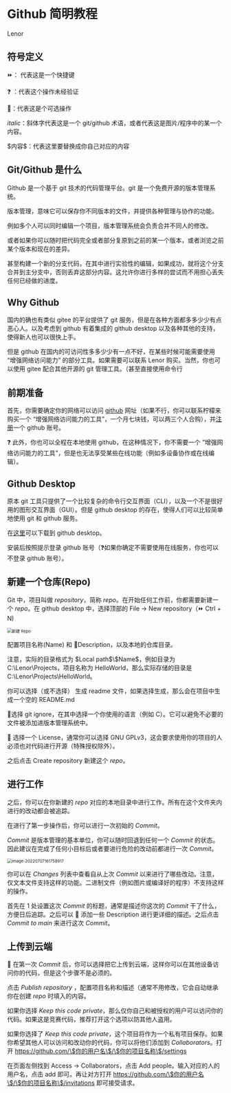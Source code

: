 # Github 简明教程

Lenor

## 符号定义

:fast_forward:： 代表这是一个快捷键

:question: ：代表这个操作未经验证

:balloon:：代表这是个可选操作

*italic*：斜体字代表这是一个 git/github 术语，或者代表这是图片/程序中的某一个内容。

\$内容\$：代表这里要替换成你自己对应的内容

## Git/Github 是什么

Github 是一个基于 git 技术的代码管理平台。git 是一个免费开源的版本管理系统。

版本管理，意味它可以保存你不同版本的文件，并提供各种管理与协作的功能。

例如多个人可以同时编辑一个项目，版本管理系统会负责合并不同人的修改。

或者如果你可以随时把代码完全或者部分复原到之前的某一个版本，或者浏览之前某个版本和现在的差异。

甚至构建一个新的分支代码，在其中进行实验性的编辑，如果成功，就将这个分支合并到主分支中，否则丢弃这部分内容。这允许你进行多样的尝试而不用担心丢失任何已经做的进度。

## Why Github

国内的确也有类似 gitee 的平台提供了 git 服务，但是在各种方面都多多少少有点恶心人。以及考虑到 github 有着集成的 github desktop 以及各种其他的支持，使得新人也可以很快上手。

但是 github 在国内的可访问性多多少少有一点不好，在某些时候可能需要使用 “增强网络访问能力” 的部分工具。如果需要可以联系 Lenor 购买。当然，你也可以使用 gitee 配合其他开源的 git 管理工具。（甚至直接使用命令行

## 前期准备

首先，你需要确定你的网络可以访问 [github](www.github.com) 网址（如果不行，你可以联系柠檬来购买一个 “增强网络访问能力的工具”，一个月七块钱，可以两三个人合购），并[注册](https://github.com/signup)一个 github 账号。

:question: 此外，你也可以全程在本地使用 github，在这种情况下，你不需要一个 ”增强网络访问能力的工具”，但是也无法享受某些在线功能（例如多设备协作或在线编辑）。

## Github Desktop

原本 git 工具只提供了一个比较复杂的命令行交互界面（CLI），以及一个不是很好用的图形交互界面（GUI）。但是 github desktop 的存在，使得人们可以比较简单地使用 git 和 github 服务。

在[这里](https://desktop.github.com/)可以下载到 github desktop。

安装后按照提示登录 github 账号（:question:如果你确定不需要使用在线服务，你也可以不登录 github 账号）。

## 新建一个仓库(Repo)

Git 中，项目叫做 *repository*，简称 *repo*。在开始任何工作前，你都需要新建一个 *repo*。在 github desktop 中，选择顶部的 File -> New repository（:fast_forward: Ctrl + N)

<img src="https://s2.loli.net/2022/07/07/CGd1nEO9cihywrA.png" alt="新建 Repo" style="zoom: 67%;"/>

配置项目名称(Name) 和 :balloon:Description，以及本地的仓库目录。

注意，实际的目录格式为 \$Local path\$\\\$Name\$，例如目录为 C:\Lenor\Projects，项目名称为 HelloWorld，那么实际存储的目录是 C:\Lenor\Projects\HelloWorld。

你可以选择（或不选择） 生成 readme 文件，如果选择生成，那么会在项目中生成一个空的 README.md

:balloon:选择 git ignore，在其中选择一个你使用的语言（例如 C）。它可以避免不必要的文件被添加进版本管理系统中。

:balloon: 选择一个 License，通常你可以选择 GNU GPLv3，这会要求使用你的项目的人必须也对代码进行开源（特殊授权除外）。

之后点击 Create repository 新建这个 *repo*。

## 进行工作

之后，你可以在你新建的 *repo* 对应的本地目录中进行工作。所有在这个文件夹内进行的改动都会被追踪。

在进行了第一步操作后，你可以进行一次初始的 *Commit*。

*Commit* 是版本管理的基本单位，你可以随时回退到任何一个 *Commit* 的状态。因此建议在完成了任何小目标后或者要进行危险的改动前都进行一次 *Commit*。

<img src="https://s2.loli.net/2022/07/07/KT4q1yEz6gxLj3G.png" alt="image-20220707161758917" style="zoom:67%;" />

你可以在 *Changes* 列表中查看自从上次 *Commit* 以来进行了哪些改动。注意，仅文本文件支持这样的功能。二进制文件（例如图片或编译好的程序）不支持这样的操作。

首先在 1 处设置这次 *Commit* 的标题，通常是描述你这次的 *Commit* 干了什么，方便日后追踪。之后可以 :balloon: 添加一些 Description 进行更详细的描述。之后点击 *Commit to main* 来进行这次 *Commit*。

## 上传到云端

:balloon: 在第一次 *Commit* 后，你可以选择把它上传到云端，这样你可以在其他设备访问你的代码，但是这个步骤不是必须的。

点击 *Publish repository* ，配置项目名称和描述（通常不用修改，它会自动继承你在创建 *repo* 时填入的内容。

如果你选择 *Keep this code private*，那么仅你自己和被授权的用户可以访问你的代码。如果这是竞赛代码，推荐打开这个选项以防其他人盗用。

如果你选择了 *Keep this code private*，这个项目将作为一个私有项目保存。如果你希望其他人可以访问和改动你的代码，你可以将他们添加到 *Collaborators*。打开 https://github.com/\$你的用户名\$/\$你的项目名称\$/settings

在页面左侧找到 Access -> Collaborators，点击 Add people。输入对应的人的用户名，点击 add 即可。再让对方打开 https://github.com/\$你的用户名\$/\$你的项目名称\$/invitations 即可接受请求。


